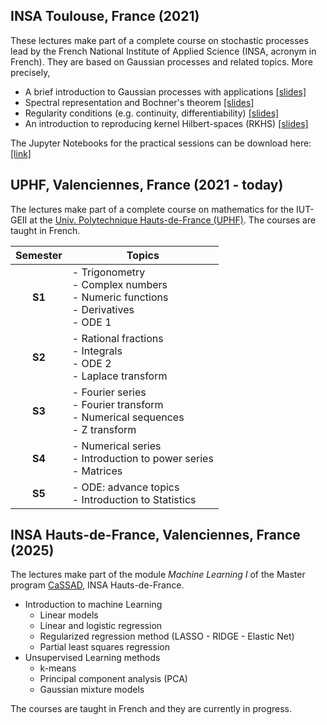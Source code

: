 ## INSA Toulouse, France (2021)

These lectures make part of a complete course on stochastic processes lead by the French National Institute of Applied Science (INSA, acronym in French).
They are based on Gaussian processes and related topics. More precisely,
- A brief introduction to Gaussian processes with applications [[slides]](https://github.com/anfelopera/anfelopera.github.io/raw/master/teaching/INSA_GPs/slidesINSA_intro_online.pdf)
- Spectral representation and Bochner's theorem [[slides]](https://github.com/anfelopera/anfelopera.github.io/raw/master/teaching/INSA_GPs/slidesINSA_spectral_online.pdf)
- Regularity conditions (e.g. continuity, differentiability) [[slides]](https://github.com/anfelopera/anfelopera.github.io/raw/master/teaching/INSA_GPs/slidesINSA_regularity_online.pdf)
- An introduction to reproducing kernel Hilbert-spaces (RKHS) [[slides]](https://github.com/anfelopera/anfelopera.github.io/raw/master/teaching/INSA_GPs/slidesINSA_RKHS_online.pdf)

The Jupyter Notebooks for the practical sessions can be download here:
[[link]](https://github.com/anfelopera/anfelopera.github.io/raw/master/teaching/INSA_GPs/labs)

## UPHF, Valenciennes, France (2021 - today)

The lectures make part of a complete course on mathematics for the IUT-GEII at the [Univ. Polytechnique Hauts-de-France (UPHF)](https://www.uphf.fr/en).
The courses are taught in French.

| Semester | Topics |
|:--------:|--------|
| **S1** | - Trigonometry <br/>  - Complex numbers <br/> - Numeric functions <br/> - Derivatives <br/> - ODE 1 |
| **S2** | - Rational fractions <br/> - Integrals <br/> - ODE 2 <br/> - Laplace transform |
| **S3** | - Fourier series <br/> - Fourier transform <br/> - Numerical sequences <br/> - Z transform |
| **S4** | - Numerical series <br/> - Introduction to power series <br/> - Matrices |
| **S5** | - ODE: advance topics <br/> - Introduction to Statistics |

## INSA Hauts-de-France, Valenciennes, France (2025)

The lectures make part of the module *Machine Learning I* of the Master program [CaSSAD](https://formations.uphf.fr/fr/formations/master-master/master-mathematiques-et-applications-L07UV26X/calcul-scientifique-statistique-analyse-des-donnees-cassad-LNKF6L2K.html), INSA Hauts-de-France.
- Introduction to machine Learning
  * Linear models
  * Linear and logistic regression
  * Regularized regression method (LASSO - RIDGE - Elastic Net)
  * Partial least squares regression
- Unsupervised Learning methods
  * k-means
  * Principal component analysis (PCA)
  * Gaussian mixture models

The courses are taught in French and they are currently in progress.
